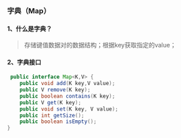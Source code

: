 ### 字典（Map）

#### 1、什么是字典？

> 存储键值数据对的数据结构；根据key获取指定的value；

#### 2、字典接口

```java
 public interface Map<K,V> {
    public void add(K key,V value);
    public V remove(K key);
    public boolean contains(K key);
    public V get(K key);
    public void set(K key, V value);
    public int getSize();
    public boolean isEmpty();
}
```

